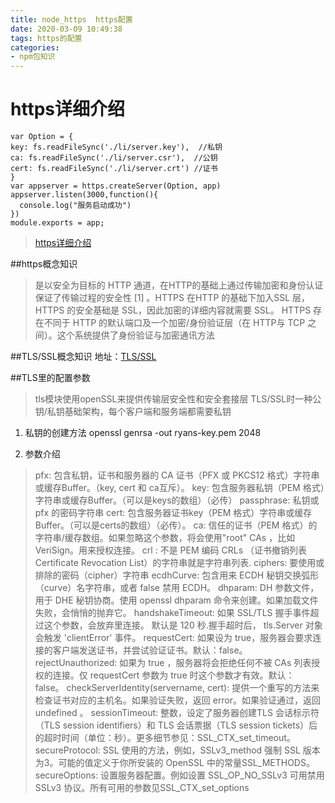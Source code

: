 ```yaml
---
title: node_https  https配置
date: 2020-03-09 10:49:38
tags: https的配置
categories: 
- npm包知识
---
```

# https详细介绍
```
var Option = {
key: fs.readFileSync('./li/server.key'),  //私钥
ca: fs.readFileSync('./li/server.csr'),  //公钥
cert: fs.readFileSync('./li/server.crt') //证书
}
var appserver = https.createServer(Option, app)
appserver.listen(3000,function(){
  console.log("服务启动成功")
})
module.exports = app;
```
> [https详细介绍](https://mp.weixin.qq.com/s/ibwNtDc2zd2tdhMN7iROJw)

##https概念知识
> 是以安全为目标的 HTTP 通道，在HTTP的基础上通过传输加密和身份认证保证了传输过程的安全性 [1]  。HTTPS 在HTTP 的基础下加入SSL 层，HTTPS 的安全基础是 SSL，因此加密的详细内容就需要 SSL。 HTTPS 存在不同于 HTTP 的默认端口及一个加密/身份验证层（在 HTTP与 TCP 之间）。这个系统提供了身份验证与加密通讯方法

##TLS/SSL概念知识
地址：[TLS/SSL](https://www.ctolib.com/docs-nodejs-c-tls.html)

##TLS里的配置参数
> tls模块使用openSSL来提供传输层安全性和安全套接层
> TLS/SSL时一种公钥/私钥基础架构，每个客户端和服务端都需要私钥
1. 私钥的创建方法
openssl genrsa -out ryans-key.pem 2048
>

2. 参数介绍
> pfx: 包含私钥，证书和服务器的 CA 证书（PFX 或 PKCS12 格式）字符串或缓存Buffer。（key, cert 和 ca互斥）。
> key: 包含服务器私钥（PEM 格式）字符串或缓存Buffer。（可以是keys的数组）（必传）
> passphrase: 私钥或 pfx 的密码字符串
> cert: 包含服务器证书key（PEM 格式）字符串或缓存Buffer。（可以是certs的数组）（必传）。
> ca: 信任的证书（PEM 格式）的字符串/缓存数组。如果忽略这个参数，将会使用"root" CAs ，比如 VeriSign。用来授权连接。
> crl : 不是 PEM 编码 CRLs （证书撤销列表 Certificate Revocation List）的字符串就是字符串列表.
> ciphers: 要使用或排除的密码（cipher）字符串
> ecdhCurve: 包含用来 ECDH 秘钥交换弧形（curve）名字符串，或者 false 禁用 ECDH。
> dhparam: DH 参数文件，用于 DHE 秘钥协商。使用 openssl dhparam 命令来创建。如果加载文件失败，会悄悄的抛弃它。
> handshakeTimeout: 如果 SSL/TLS 握手事件超过这个参数，会放弃里连接。 默认是 120 秒.握手超时后， tls.Server 对象会触发 'clientError' 事件。
> requestCert: 如果设为 true，服务器会要求连接的客户端发送证书，并尝试验证证书。默认：false。
> rejectUnauthorized: 如果为 true ，服务器将会拒绝任何不被 CAs 列表授权的连接。仅 requestCert 参数为 true 时这个参数才有效。默认： false。
> checkServerIdentity(servername, cert): 提供一个重写的方法来检查证书对应的主机名。如果验证失败，返回 error。如果验证通过，返回 undefined 。
> sessionTimeout: 整数，设定了服务器创建TLS 会话标示符（TLS session identifiers）和 TLS 会话票据（TLS session tickets）后的超时时间（单位：秒）。更多细节参见：SSL_CTX_set_timeout。
> secureProtocol: SSL 使用的方法，例如，SSLv3_method 强制 SSL 版本为3。可能的值定义于你所安装的 OpenSSL 中的常量SSL_METHODS。
> secureOptions: 设置服务器配置。例如设置 SSL_OP_NO_SSLv3 可用禁用 SSLv3 协议。所有可用的参数见SSL_CTX_set_options
> 
> 
> 
> 
> 
